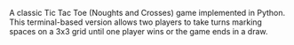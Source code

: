 A classic Tic Tac Toe (Noughts and Crosses) game implemented in Python. This terminal-based version allows two players to take turns marking spaces on a 3x3 grid until one player wins or the game ends in a draw.
